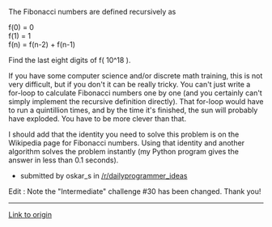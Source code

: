 The Fibonacci numbers are defined recursively as

f(0) = 0  
f(1) = 1  
f(n) = f(n-2) + f(n-1)

Find the last eight digits of f( 10^18 ).

If you have some computer science and/or discrete math training, this is not very difficult, but if you don't it can be really tricky. You can't just write a for-loop to calculate Fibonacci numbers one by one (and you certainly can't simply implement the recursive definition directly). That for-loop would have to run a quintillion times, and by the time it's finished, the sun will probably have exploded. You have to be more clever than that.


I should add that the identity you need to solve this problem is on the Wikipedia page for Fibonacci numbers. Using that identity and another algorithm solves the problem instantly (my Python program gives the answer in less than 0.1 seconds).

* submitted by oskar_s in [/r/dailyprogrammer_ideas](/r/dailyprogrammer_ideas) 

Edit : Note the "Intermediate" challenge #30 has been changed. Thank you!

---

[Link to origin](https://www.reddit.com/r/dailyprogrammer/reah4)
